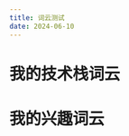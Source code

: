 ```yaml
---
title: 词云测试
date: 2024-06-10
---
```


# 我的技术栈词云

<WordCloud :words="[
  { text: 'JavaScript', size: 40, color: '#f1e05a' },
  { text: 'TypeScript', size: 35, color: '#3178c6' },
  { text: 'Vue', size: 30, color: '#42b883' },
  { text: 'React', size: 28, color: '#61dafb' },
  { text: 'Node.js', size: 32, color: '#339933' },
  { text: 'HTML', size: 25, color: '#e34c26' },
  { text: 'CSS', size: 25, color: '#563d7c' },
  { text: 'Git', size: 22, color: '#f34f29' },
  { text: 'Python', size: 20, color: '#3572A5' },
  { text: 'Docker', size: 18, color: '#2496ED' }
]" :width="600" :height="400" />

# 我的兴趣词云

<WordCloud :words="[
  { text: '摄影', size: 40 },
  { text: '旅行', size: 36 },
  { text: '阅读', size: 32 },
  { text: '音乐', size: 30 },
  { text: '电影', size: 28 },
  { text: '写作', size: 25 },
  { text: '编程', size: 35 },
  { text: '动漫', size: 22 },
  { text: '游戏', size: 26 }
]" />